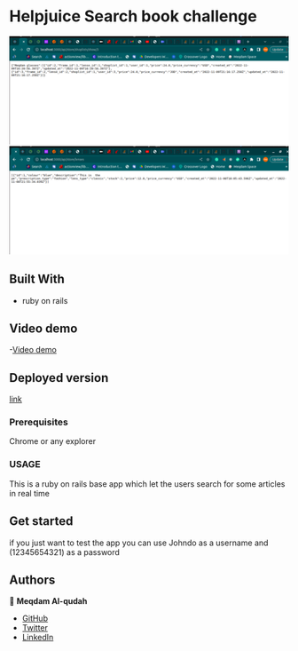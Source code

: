 # Helpjuice Search book challenge
![screenshot](./Capture.png)
![screenshot](./Capture1.png)



## Built With
- ruby on rails
## Video demo
-[Video demo](https://www.loom.com/share/3b92e8a763db4d5fbacaaa162a8bd09d)
## Deployed version

  [link](https://intense-badlands-65200.herokuapp.com/)

### Prerequisites

Chrome or any explorer
### USAGE
This is a ruby on rails base app which let the users search for some articles in real time 

## Get started 
  if you just want to test the app you can use Johndo as a username and (12345654321) as a password
## Authors

👤 **Meqdam Al-qudah**

- [GitHub](https://github.com/MeqdamAlqudah)
- [Twitter](https://twitter.com/MeqdamQudah)
- [LinkedIn](www.linkedin.com/in/meqdam-al-qudah-7514a21b5)
